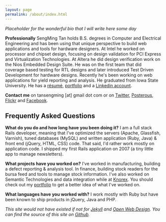 ```yaml
---
layout: page
permalink: /about/index.html
---
```

*Placeholder for the wonderful bio that I will write here some day*

**Professionally**
SengMing Tan holds B.S. degrees in Computer and Electrical Engineering and has been using that unique perspective to build web applications and tools for hardware designers. At Intel he worked on processor and chipset design, focusing on design validation for PCI Express and Virtualization Technologies. At Altera he did design verification work on the Nios Embedded Design Suite. He was on the first team that did coverage based testing for RTL designs and later introduced Test Driven Development for hardware designs. Recently he's been working on web applications for yield reporting and analysis. He graduated from Iowa State University.
He has a [r&eacute;sum&eacute;][resume], [portfolio][portfolio] and a [Linkedin account][linkedin].

**Contact me**
on tansengming \[at\] gmail dot com or on [Twitter][twitter], [Posterous][post], [Flickr][f] and [Facebook][fb].

<h2 id='faq'>Frequently Asked Questions</h2>

**What do you do and how long have you been doing it?**
I am a full stack Rails developer, meaning that I've optimized the servers (Apache, Glassfish, Varnish), tuned databases (MySQL) and written application (Ruby, Java) & front end (jQuery, HTML, CSS) code. That said, I'd rather work mostly on application code. I shipped my first Rails application on 2007 (a tiny little app to manage newsletters).

**What projects have you worked on?**
I've worked in manufacturing, building a defect reporting & analysis tool. In finance, building stock readers for the bursa feed and tools to manage stock information. I've also worked on Semantic Technologies and data integration while at [Knorex][knorex]. You should check out my [portfolio][portfolio] to get a better idea of what I've worked on.

**What languages have you worked with?**
I work mostly with Ruby but have been known to ship products in jQuery, Java and PHP.

_This site would not have existed if not for [Jekyll][jekyll] and [Open Web Design][owd]. You can find the source of this site on [Github][source]._

[twitter]: http://twitter.com/sengming
[post]: http://sengming.posterous.com
[f]: http://www.flickr.com/photos/tansengming/
[fb]: http://www.facebook.com/sengming
[jekyll]: http://wiki.github.com/mojombo/jekyll/
[h]: http://hawkhost.com
[owd]: http://www.openwebdesign.org
[source]: http://github.com/tansengming/tansengming.github.com
[resume]: /resume/
[linkedin]: http://my.linkedin.com/in/tansengming
[portfolio]: /portfolio/
[knorex]: http://knorex.com